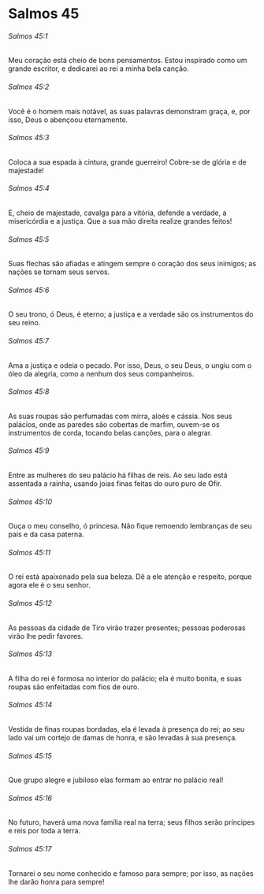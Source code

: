 # Salmos 45

###### Salmos 45:1

Meu coração está cheio de bons pensamentos. Estou inspirado como um grande escritor, e dedicarei ao rei a minha bela canção.

###### Salmos 45:2

Você é o homem mais notável, as suas palavras demonstram graça, e, por isso, Deus o abençoou eternamente.

###### Salmos 45:3

Coloca a sua espada à cintura, grande guerreiro! Cobre-se de glória e de majestade!

###### Salmos 45:4

E, cheio de majestade, cavalga para a vitória, defende a verdade, a misericórdia e a justiça. Que a sua mão direita realize grandes feitos!

###### Salmos 45:5

Suas flechas são afiadas e atingem sempre o coração dos seus inimigos; as nações se tornam seus servos.

###### Salmos 45:6

O seu trono, ó Deus, é eterno; a justiça e a verdade são os instrumentos do seu reino.

###### Salmos 45:7

Ama a justiça e odeia o pecado. Por isso, Deus, o seu Deus, o ungiu com o óleo da alegria, como a nenhum dos seus companheiros.

###### Salmos 45:8

As suas roupas são perfumadas com mirra, aloés e cássia. Nos seus palácios, onde as paredes são cobertas de marfim, ouvem-se os instrumentos de corda, tocando belas canções, para o alegrar.

###### Salmos 45:9

Entre as mulheres do seu palácio há filhas de reis. Ao seu lado está assentada a rainha, usando joias finas feitas do ouro puro de Ofir.

###### Salmos 45:10

Ouça o meu conselho, ó princesa. Não fique remoendo lembranças de seu país e da casa paterna.

###### Salmos 45:11

O rei está apaixonado pela sua beleza. Dê a ele atenção e respeito, porque agora ele é o seu senhor.

###### Salmos 45:12

As pessoas da cidade de Tiro virão trazer presentes; pessoas poderosas virão lhe pedir favores.

###### Salmos 45:13

A filha do rei é formosa no interior do palácio; ela é muito bonita, e suas roupas são enfeitadas com fios de ouro.

###### Salmos 45:14

Vestida de finas roupas bordadas, ela é levada à presença do rei; ao seu lado vai um cortejo de damas de honra, e são levadas à sua presença.

###### Salmos 45:15

Que grupo alegre e jubiloso elas formam ao entrar no palácio real!

###### Salmos 45:16

No futuro, haverá uma nova família real na terra; seus filhos serão príncipes e reis por toda a terra.

###### Salmos 45:17

Tornarei o seu nome conhecido e famoso para sempre; por isso, as nações lhe darão honra para sempre!

